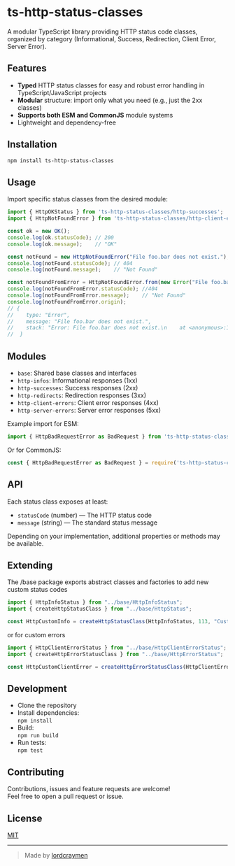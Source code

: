 
# ts-http-status-classes

A modular TypeScript library providing HTTP status code classes, organized by category (Informational, Success, Redirection, Client Error, Server Error).

## Features

- **Typed** HTTP status classes for easy and robust error handling in TypeScript/JavaScript projects
- **Modular** structure: import only what you need (e.g., just the 2xx classes)
- **Supports both ESM and CommonJS** module systems
- Lightweight and dependency-free

## Installation

```bash
npm install ts-http-status-classes
```

## Usage

Import specific status classes from the desired module:

```typescript
import { HttpOKStatus } from 'ts-http-status-classes/http-successes';
import { HttpNotFoundError } from 'ts-http-status-classes/http-client-errors';

const ok = new OK();
console.log(ok.statusCode); // 200
console.log(ok.message);    // "OK"

const notFound = new HttpNotFoundError("File foo.bar does not exist.");
console.log(notFound.statusCode); // 404
console.log(notFound.message);    // "Not Found"

const notFoundFromError = HttpNotFoundError.from(new Error("File foo.bar does not exist."));
console.log(notFoundFromError.statusCode); //404
console.log(notFoundFromError.message);    // "Not Found"
console.log(notFoundFromError.origin); 
// { 
//    type: "Error", 
//    message: "File foo.bar does not exist.", 
//    stack: "Error: File foo.bar does not exist.\n    at <anonymous>:1"
//  }
```

## Modules

- `base`: Shared base classes and interfaces
- `http-infos`: Informational responses (1xx)
- `http-successes`: Success responses (2xx)
- `http-redirects`: Redirection responses (3xx)
- `http-client-errors`: Client error responses (4xx)
- `http-server-errors`: Server error responses (5xx)

Example import for ESM:

```typescript
import { HttpBadRequestError as BadRequest } from 'ts-http-status-classes/http-client-errors';
```

Or for CommonJS:

```javascript
const { HttpBadRequestError as BadRequest } = require('ts-http-status-classes/http-client-errors');
```

## API

Each status class exposes at least:

- `statusCode` (number) — The HTTP status code
- `message` (string) — The standard status message

Depending on your implementation, additional properties or methods may be available.

## Extending

The /base package exports abstract classes and factories to add new custom status codes

```javascript
import { HttpInfoStatus } from "../base/HttpInfoStatus";
import { createHttpStatusClass } from "../base/HttpStatus";

const HttpCustomInfo = createHttpStatusClass(HttpInfoStatus, 113, "Custom info");
```
or for custom errors

```javascript
import { HttpClientErrorStatus } from "../base/HttpClientErrorStatus";
import { createHttpErrorStatusClass } from "../base/HttpErrorStatus";

const HttpCustomClientError = createHttpErrorStatusClass(HttpClientErrorStatus, 460, "Custom Client Error"); 
```

## Development

- Clone the repository
- Install dependencies:  
  `npm install`
- Build:  
  `npm run build`
- Run tests:  
  `npm test`

## Contributing

Contributions, issues and feature requests are welcome!  
Feel free to open a pull request or issue.

## License

[MIT](./LICENSE)

---

> Made by [lordcraymen](https://github.com/lordcraymen)
